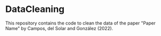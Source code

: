 # DataCleaning
This repository contains the code to clean the data of the paper "Paper Name" by Campos, del Solar and González (2022). 
